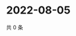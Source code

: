 # 2022-08-05

共 0 条

<!-- BEGIN WEIBO -->
<!-- 最后更新时间 Fri Aug 05 2022 03:00:55 GMT+0800 (China Standard Time) -->

<!-- END WEIBO -->
